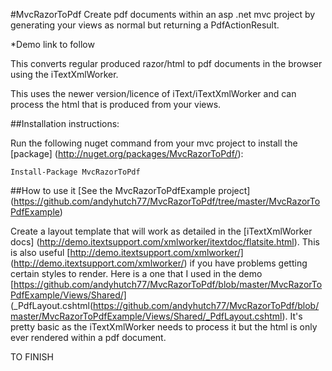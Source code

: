 #MvcRazorToPdf
Create pdf documents within an asp .net mvc project by generating your views as normal but returning a PdfActionResult.

*Demo link to follow

This converts regular produced razor/html to pdf documents in the browser using the iTextXmlWorker.

This uses the newer version/licence of iText/iTextXmlWorker and can process the html that is produced from your views.

##Installation instructions:

Run the following nuget command from your mvc project to install the [package] (http://nuget.org/packages/MvcRazorToPdf/):

`Install-Package MvcRazorToPdf`

##How to use it
[See the MvcRazorToPdfExample project] (https://github.com/andyhutch77/MvcRazorToPdf/tree/master/MvcRazorToPdfExample)

Create a layout template that will work as detailed in the [iTextXmlWorker docs] (http://demo.itextsupport.com/xmlworker/itextdoc/flatsite.html).
This is also useful [http://demo.itextsupport.com/xmlworker/] (http://demo.itextsupport.com/xmlworker/) if you have problems getting certain styles to render.
Here is a one that I used in the demo [https://github.com/andyhutch77/MvcRazorToPdf/blob/master/MvcRazorToPdfExample/Views/Shared/] (_PdfLayout.cshtml(https://github.com/andyhutch77/MvcRazorToPdf/blob/master/MvcRazorToPdfExample/Views/Shared/_PdfLayout.cshtml).
It's pretty basic as the iTextXmlWorker needs to process it but the html is only ever rendered within a pdf document.

TO FINISH

